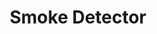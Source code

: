 ---
date_added: 2020-12-31
model: SSHM-I1
vendor: GS
title: Smoke Detector
category: sensor
supports: smoke, battery
zigbeemodel: ['SSHM-I1']
compatible: [z2m]
mlink: https://www.gs.ru/catalog/umnyy-dom/datchik-dyma-gs-sshm-i1/
link: 
link2: 
link3: 
---